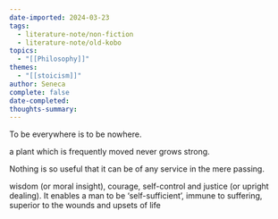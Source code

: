 ```yaml
---
date-imported: 2024-03-23
tags:
  - literature-note/non-fiction
  - literature-note/old-kobo
topics:
  - "[[Philosophy]]"
themes:
  - "[[stoicism]]"
author: Seneca
complete: false
date-completed: 
thoughts-summary:
---
```


To be everywhere is to be nowhere. 

a plant which is frequently moved never grows strong.

Nothing is so useful that it can be of any service in the mere passing.

wisdom (or moral insight), courage, self-control and justice (or upright dealing). It enables a man to be ‘self-sufficient’, immune to suffering, superior to the wounds and upsets of life